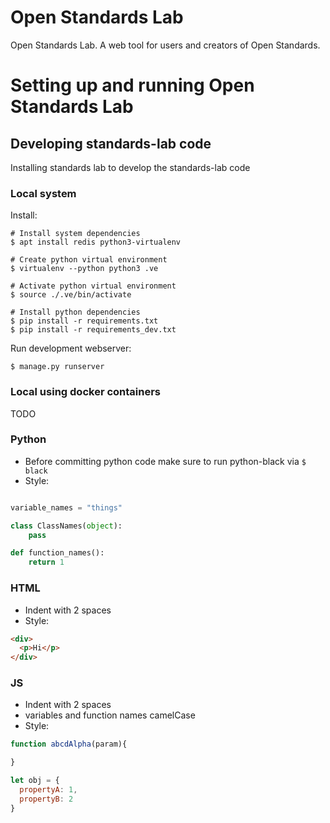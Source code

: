 # Open Standards Lab
Open Standards Lab. A web tool for users and creators of Open Standards.


# Setting up and running Open Standards Lab

## Developing standards-lab code
Installing standards lab to develop the standards-lab code
### Local system

Install:

```
# Install system dependencies
$ apt install redis python3-virtualenv

# Create python virtual environment
$ virtualenv --python python3 .ve

# Activate python virtual environment
$ source ./.ve/bin/activate

# Install python dependencies
$ pip install -r requirements.txt
$ pip install -r requirements_dev.txt
```

Run development webserver:

```
$ manage.py runserver
```


### Local using docker containers

TODO

### Python
- Before committing python code make sure to run python-black via `$ black`
- Style:
```python

variable_names = "things"

class ClassNames(object):
    pass

def function_names():
    return 1
```

### HTML
- Indent with 2 spaces
- Style:
```html
<div>
  <p>Hi</p>
</div>
```

### JS
- Indent with 2 spaces
- variables and function names camelCase
- Style:
```js
function abcdAlpha(param){

}

let obj = {
  propertyA: 1,
  propertyB: 2
}
```